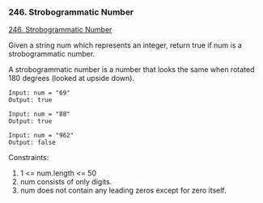 ### 246. Strobogrammatic Number

[246. Strobogrammatic Number
](https://leetcode.com/problems/strobogrammatic-number/)

Given a string num which represents an integer, return true if num is a strobogrammatic number.

A strobogrammatic number is a number that looks the same when rotated 180 degrees (looked at upside down).

```
Input: num = "69"
Output: true
```

```
Input: num = "88"
Output: true
```

```
Input: num = "962"
Output: false
```

Constraints:

1. 1 <= num.length <= 50
2. num consists of only digits.
3. num does not contain any leading zeros except for zero itself.